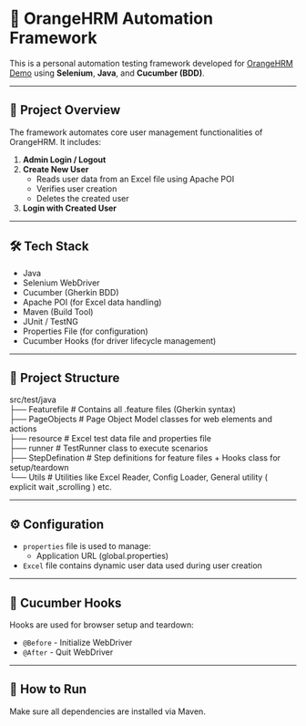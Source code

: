 # 🧪 OrangeHRM Automation Framework

This is a personal automation testing framework developed for [OrangeHRM Demo](https://opensource-demo.orangehrmlive.com/web/index.php/auth/login) using **Selenium**, **Java**, and **Cucumber (BDD)**.

---

## 🚀 Project Overview

The framework automates core user management functionalities of OrangeHRM. It includes:

1. **Admin Login / Logout**
2. **Create New User**
   - Reads user data from an Excel file using Apache POI
   - Verifies user creation
   - Deletes the created user
3. **Login with Created User**

---

## 🛠 Tech Stack

- Java
- Selenium WebDriver
- Cucumber (Gherkin BDD)
- Apache POI (for Excel data handling)
- Maven (Build Tool)
- JUnit / TestNG
- Properties File (for configuration)
- Cucumber Hooks (for driver lifecycle management)

---

## 📁 Project Structure

src/test/java<br>
├── Featurefile # Contains all .feature files (Gherkin syntax)<br>
├── PageObjects # Page Object Model classes for web elements and actions<br>
├── resource # Excel test data file and properties file<br>
├── runner # TestRunner class to execute scenarios<br>
├── StepDefination # Step definitions for feature files + Hooks class for setup/teardown<br>
└── Utils # Utilities like Excel Reader, Config Loader, General utility ( explicit wait ,scrolling )  etc.<br>



---

## ⚙ Configuration

- `properties` file is used to manage:
  - Application URL (global.properties)
- `Excel` file contains dynamic user data used during user creation 

---

## 🧬 Cucumber Hooks

Hooks are used for browser setup and teardown:
- `@Before` - Initialize WebDriver
- `@After`  - Quit WebDriver

---

## 🧪 How to Run

Make sure all dependencies are installed via Maven.


